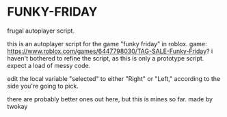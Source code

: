 # FUNKY-FRIDAY
frugal autoplayer script.

this is an autoplayer script for the game "funky friday" in roblox.
game: https://www.roblox.com/games/6447798030/TAG-SALE-Funky-Friday?
i haven't bothered to refine the script, as this is only a prototype script. expect a load of messy code.

edit the local variable "selected" to either "Right" or "Left," according to the side you're going to pick.

there are probably better ones out here, but this is mines so far.
made by twokay
